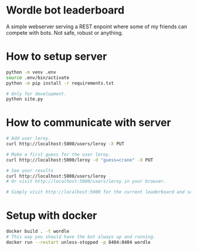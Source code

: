 # Wordle bot leaderboard

A simple webserver serving a REST enpoint where some of my friends can compete with bots.
Not safe, robust or anything.

# How to setup server

```bash
python -m venv .env
source .env/bin/activate
python -m pip install -r requirements.txt

# Only for development.
python site.py
```

# How to communicate with server

```bash
# Add user leroy.
curl http://localhost:5000/users/leroy -X PUT

# Make a first guess for the user leroy.
curl http://localhost:5000/leroy -d "guess=crane" -X PUT

# See your results
curl http://localhost:5000/users/leroy
# Or visit http://localhost:5000/users/leroy in your browser.

# Simply visit http://localhost:5000 for the current leaderboard and some documentation!
```


# Setup with docker

```bash
docker build . -t wordle
# This way you should have the bot always up and running.
docker run --restart unless-stopped -p 8404:8404 wordle
```